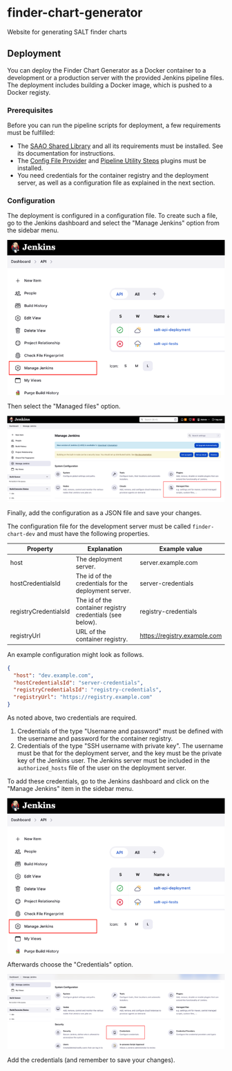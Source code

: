# finder-chart-generator

Website for generating SALT finder charts

## Deployment

You can deploy the Finder Chart Generator as a Docker container to a development or a production server with the provided Jenkins pipeline files. The deployment includes building a Docker image, which is pushed to a Docker registy.

### Prerequisites

Before you can run the pipeline scripts for deployment, a few requirements must be fulfilled:

* The [SAAO Shared Library](https://github.com/saltastroops/saao-shared-jenkins-library) and all its requirements must be installed. See its documentation for instructions.
* The [Config File Provider](https://plugins.jenkins.io/config-file-provider/) and [Pipeline Utility Steps](https://plugins.jenkins.io/pipeline-utility-steps/) plugins must be installed.
* You need credentials for the container registry and the deployment server, as well as a configuration file as explained in the next section.

### Configuration

The deployment is configured in a configuration file. To create such a file, go to the Jenkins dashboard and select the "Manage Jenkins" option from the sidebar menu.

![Manage Jenkins menu item](doc/images/manage_jenkins.png)

Then select the "Managed files" option.

![Managed files option](doc/images/managed_files.png)

Finally, add the configuration as a JSON file and save your changes.

The configuration file for the development server must be called `finder-chart-dev` and must have the following properties.

| Property | Explanation                                               | Example value            |
|---|-----------------------------------------------------------|--------------------------|
| host | The deployment server.                                    | server.example.com       |
| hostCredentialsId | The id of the credentials for the deployment server. | server-credentials       |
| registryCredentialsId | The id of the container registry credentials (see below). | registry-credentials     |
| registryUrl | URL of the container registry.                            | https://registry.example.com |

An example configuration might look as follows.

```json
{
  "host": "dev.example.com",
  "hostCredentialsId": "server-credentials",
  "registryCredentialsId": "registry-credentials",
  "registryUrl": "https://registry.example.com"
}
```

As noted above, two credentials are required.

1. Credentials of the type "Username and password" must be defined with the username and password for the container registry.
2. Credentials of the type "SSH username with private key". The username must be that for the deployment server, and the key must be the private key of the Jenkins user. The Jenkins server must be included in the `authorized_hosts` file of the user on the deployment server.

To add these credentials, go to the Jenkins dashboard and click on the "Manage Jenkins" item in the sidebar menu.

![Manage Jenkins menu item](doc/images/manage_jenkins.png)

Afterwards choose the "Credentials" option.

![Credentials option](doc%2Fimages%2Fcredentials.png)

Add the credentials (and remember to save your changes).

